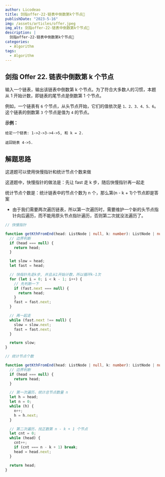 ```yaml
---
author: Licodeao
title: 剑指offer-22-链表中倒数第k个节点📌
publishDate: "2023-5-16"
img: /assets/articles/offer.jpeg
img_alt: 剑指offer-22-链表中倒数第k个节点📌
description: |
  剑指offer-22-链表中倒数第k个节点📌
categories:
  - Algorithm
tags:
  - Algorithm
---
```


## 剑指 Offer 22. 链表中倒数第 k 个节点

输入一个链表，输出该链表中倒数第 k 个节点。为了符合大多数人的习惯，本题从 1 开始计数，即链表的尾节点是倒数第 1 个节点。

例如，一个链表有 `6` 个节点，从头节点开始，它们的值依次是 `1、2、3、4、5、6`。这个链表的倒数第 `3` 个节点是值为 `4` 的节点。

**示例：**

```
给定一个链表: 1->2->3->4->5, 和 k = 2.

返回链表 4->5.
```

## 解题思路

这道题可以使用快慢指针和统计节点个数来做

这道题中，快慢指针的做法是：先让 fast 走 k 步，随后快慢指针再一起走

统计节点个数是：统计链表中的节点个数为 n 个，那么第(n - k + 1)个节点即是答案

- 由于我们需要两次遍历链表，所以第一次遍历时，需要维护一个新的头节点指针向后遍历，而不能用原头节点指针遍历，否则第二次就没法遍历了。

```typescript
// 快慢指针

function getKthFromEnd(head: ListNode | null, k: number): ListNode | null {
  // 边界判断
  if (head === null) {
    return head;
  }

  let slow = head;
  let fast = head;

  // 快指针先走k步, 并且从1开始计数，所以循环k-1次
  for (let i = 0; i < k - 1; i++) {
    // 先判断一下
    if (fast.next === null) {
      return head;
    }
    fast = fast.next;
  }

  // 再一起走
  while (fast.next !== null) {
    slow = slow.next;
    fast = fast.next;
  }

  return slow;
}
```

```typescript
// 统计节点个数

function getKthFromEnd(head: ListNode | null, k: number): ListNode | null {
  // 边界判断
  if (head === null) {
    return head;
  }

  // 第一次遍历，统计总节点数量 n
  let h = head;
  let n = 0;
  while (h) {
    n++;
    h = h.next;
  }

  // 第二次遍历，找正数第 n - k + 1 个节点
  let cnt = 0;
  while (head) {
    cnt++;
    if (cnt === n - k + 1) break;
    head = head.next;
  }

  return head;
}
```
